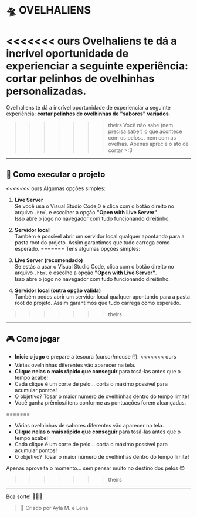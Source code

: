 # 🛸 OVELHALIENS

<<<<<<< ours
Ovelhaliens te dá a incrível oportunidade de experienciar a seguinte experiência: **cortar pelinhos de ovelhinhas personalizadas**.  
=======
Ovelhaliens te dá a incrível oportunidade de experienciar a seguinte experiência: **cortar pelinhos de ovelhinhas de "sabores" variados**.  
>>>>>>> theirs
Você não sabe (nem precisa saber) o que acontece com os pelos... nem com as ovelhas. Apenas aprecie o ato de cortar >:3

---

## 📌 Como executar o projeto

<<<<<<< ours
Algumas opções simples:

1. **Live Server**  
   Se você usa o Visual Studio Code,0 é clica com o botão direito no arquivo `.html` e escolher a opção **"Open with Live Server"**.  
   Isso abre o jogo no navegador com tudo funcionando direitinho.

2. **Servidor local**  
   Também é possível abrir um servidor local qualquer apontando para a pasta root do projeto. Assim garantimos que tudo carrega como esperado.
=======
Tens algumas opções simples:

1. **Live Server (recomendado)**  
   Se estás a usar o Visual Studio Code, clica com o botão direito no arquivo `.html` e escolhe a opção **"Open with Live Server"**.  
   Isso abre o jogo no navegador com tudo funcionando direitinho.

2. **Servidor local (outra opção válida)**  
   Também podes abrir um servidor local qualquer apontando para a pasta root do projeto. Assim garantimos que tudo carrega como esperado.
>>>>>>> theirs

---

## 🎮 Como jogar

- **Inicie o jogo** e prepare a tesoura (cursor/mouse 🖱️).
<<<<<<< ours
- Várias ovelhinhas diferentes vão aparecer na tela.
- **Clique nelas o mais rápido que conseguir** para tosá-las antes que o tempo acabe!
- Cada clique é um corte de pelo... corta o máximo possível para acumular pontos!
- O objetivo? Tosar o maior número de ovelhinhas dentro do tempo limite!
- Você ganha prêmios/itens conforme as pontuações forem alcançadas.

=======
- Várias ovelhinhas de sabores diferentes vão aparecer na tela.
- **Clique nelas o mais rápido que conseguir** para tosá-las antes que o tempo acabe!
- Cada clique é um corte de pelo... corta o máximo possível para acumular pontos!
- O objetivo? Tosar o maior número de ovelhinhas dentro do tempo limite!

Apenas aproveita o momento... sem pensar muito no destino dos pelos 😈
>>>>>>> theirs

---

Boa sorte! 🚀🐑✨

> 📌 Criado por Ayla M. e Lena  
